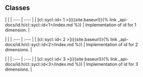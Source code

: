 ---
---
## Classes

   |   |
| :--- | :--- |
| [cl::sycl::id< 1 >]({{site.baseurl}}{% link _api-docs/id.h/cl::sycl::id<1>/index.md %}) | Implementation of id for 1 dimension.  |


   |   |
| :--- | :--- |
| [cl::sycl::id< 2 >]({{site.baseurl}}{% link _api-docs/id.h/cl::sycl::id<2>/index.md %}) | Implementation of id for 2 dimensions.  |


   |   |
| :--- | :--- |
| [cl::sycl::id< 3 >]({{site.baseurl}}{% link _api-docs/id.h/cl::sycl::id<3>/index.md %}) | Implementation of id for 3 dimensions.  |

